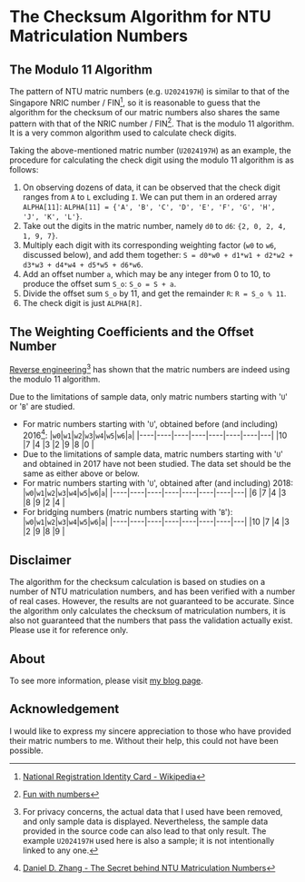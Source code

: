 # The Checksum Algorithm for NTU Matriculation Numbers

## The Modulo 11 Algorithm

The pattern of NTU matric numbers (e.g. `U2024197H`) is similar to that of the Singapore NRIC number / FIN[^1], so it is reasonable to guess that the algorithm for the checksum of our matric numbers also shares the same pattern with that of the NRIC number / FIN[^2]. That is the modulo 11 algorithm. It is a very common algorithm used to calculate check digits.

Taking the above-mentioned matric number (`U2024197H`) as an example, the procedure for calculating the check digit using the modulo 11 algorithm is as follows:

1. On observing dozens of data, it can be observed that the check digit ranges from `A` to `L` excluding `I`. We can put them in an ordered array `ALPHA[11]`: `ALPHA[11] = {'A', 'B', 'C', 'D', 'E', 'F', 'G', 'H', 'J', 'K', 'L'}`.
2. Take out the digits in the matric number, namely `d0` to `d6`: `{2, 0, 2, 4, 1, 9, 7}`.
3. Multiply each digit with its corresponding weighting factor (`w0` to `w6`, discussed below), and add them together: `S = d0*w0 + d1*w1 + d2*w2 + d3*w3 + d4*w4 + d5*w5 + d6*w6`.
4. Add an offset number `a`, which may be any integer from 0 to 10, to produce the offset sum `S_o`: `S_o = S + a`.
5. Divide the offset sum `S_o` by 11, and get the remainder `R`: `R = S_o % 11`.
6. The check digit is just `ALPHA[R]`.

## The Weighting Coefficients and the Offset Number

[Reverse engineering](https://github.com/ZhongRuoyu/ntu-matric-number/blob/master/calculation/ntu_matric.c)[^3] has shown that the matric numbers are indeed using the modulo 11 algorithm.

Due to the limitations of sample data, only matric numbers starting with '`U`' or '`B`' are studied.

* For matric numbers starting with '`U`', obtained before (and including) 2016[^4]:
  |`w0`|`w1`|`w2`|`w3`|`w4`|`w5`|`w6`|`a`|
  |----|----|----|----|----|----|----|---|
  |10  |7   |4   |3   |2   |9   |8   |0  |
* Due to the limitations of sample data, matric numbers starting with '`U`' and obtained in 2017 have not been studied. The data set should be the same as either above or below.
* For matric numbers starting with '`U`', obtained after (and including) 2018:
  |`w0`|`w1`|`w2`|`w3`|`w4`|`w5`|`w6`|`a`|
  |----|----|----|----|----|----|----|---|
  |6   |7   |4   |3   |8   |9   |2   |4  |
* For bridging numbers (matric numbers starting with '`B`'):
  |`w0`|`w1`|`w2`|`w3`|`w4`|`w5`|`w6`|`a`|
  |----|----|----|----|----|----|----|---|
  |10  |7   |4   |3   |2   |9   |8   |9  |

## Disclaimer

The algorithm for the checksum calculation is based on studies on a number of NTU matriculation numbers, and has been verified with a number of real cases. However, the results are not guaranteed to be accurate. Since the algorithm only calculates the checksum of matriculation numbers, it is also not guaranteed that the numbers that pass the validation actually exist. Please use it for reference only.

## About

To see more information, please visit [my blog page](https://zhongruoyu.github.io/projects/2020-07/ntu-matric-number/).

## Acknowledgement

I would like to express my sincere appreciation to those who have provided their matric numbers to me. Without their help, this could not have been possible.

[^1]: [National Registration Identity Card - Wikipedia](https://en.wikipedia.org/wiki/National_Registration_Identity_Card)

[^2]: [Fun with numbers](http://www.ngiam.net/NRIC/)

[^3]: For privacy concerns, the actual data that I used have been removed, and only sample data is displayed. Nevertheless, the sample data provided in the source code can also lead to that only result. The example `U2024197H` used here is also a sample; it is not intentionally linked to any one.

[^4]: [Daniel D. Zhang - The Secret behind NTU Matriculation Numbers](https://github.com/idf/idf.github.io-deprecated/blob/master/_posts/2014-03-17-the-secret-behind-ntu-matriculation-numbers.md)